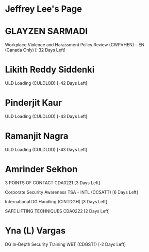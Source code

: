 # Jeffrey Lee's Page




# GLAYZEN SARMADI


Workplace Violence and Harassment Policy Review (CWPVHEN) – EN (Canada Only) [-32 Days Left]



# Likith Reddy Siddenki


ULD Loading (CULDLOD) [-42 Days Left]



# Pinderjit Kaur


ULD Loading (CULDLOD) [-43 Days Left]



# Ramanjit Nagra


ULD Loading (CULDLOD) [-43 Days Left]



# Amrinder Sekhon


3 POINTS OF CONTACT CDA0221 [3 Days Left]

Corporate Security Awareness TSA - INTL (CCSATT) [6 Days Left]

International DG Handling (CINTDGH) [3 Days Left]

SAFE LIFTING TECHNIQUES CDA0222 [2 Days Left]



# Yna (L) Vargas


DG In-Depth Security Training WBT (CDGST1) [-2 Days Left]




